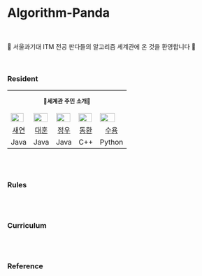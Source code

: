 # Algorithm-Panda

<br>

💫 서울과기대 ITM 전공 판다들의 알고리즘 세계관에 온 것을 환영합니다 💫

<br>

### Resident

<table align="center">

<tr align="center">
<td colspan="5" height="50px"><b><font size=2>🐼세계관 주민 소개🐼 </font></b></td>
</tr>

<tr>
<td><img src="https://avatars.githubusercontent.com/u/106756920?v=4" style="width:90%; height:90%;"></td>
<td><img src="https://avatars.githubusercontent.com/u/13723849?v=4" style="width:95%; height:95%;"></td>
<td><img src="https://avatars.githubusercontent.com/u/104622515?v=4" style="width:95%; height:95%;"></td>
<td><img src="https://avatars.githubusercontent.com/u/151334450?v=4" style="width:95%; height:95%;"></td>
<td><img src="https://avatars.githubusercontent.com/u/137254772?v=4" style="width:80%; height:80%;"></td>
</tr>


<tr align="center">
<td><a href="https://github.com/saeyeonn">새연</td>
<td><a href="https://github.com/Daehun">대훈</td>
<td><a href="https://github.com/yeomjungwoo">정우</td>
<td><a href="https://github.com/sardine-21">동환</td>
<td><a href="https://github.com/protruser">수용</td>
</tr>

<tr align="center">
<td>Java</td>
<td>Java</td>
<td>Java</td>
<td>C++</td>
<td>Python</td>
</tr>

</table>

<br></br>

### Rules

<br></br>

### Curriculum

<br></br>

### Reference

